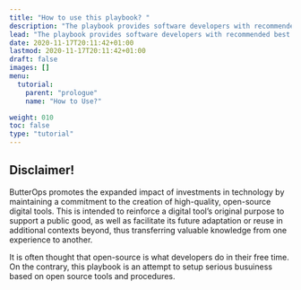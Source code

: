 ```yaml
---
title: "How to use this playbook? "
description: "The playbook provides software developers with recommended best practices with the objective of maximizing quality throughout the software development process."
lead: "The playbook provides software developers with recommended best practices with the objective of maximizing quality throughout the software development process."
date: 2020-11-17T20:11:42+01:00
lastmod: 2020-11-17T20:11:42+01:00
draft: false
images: []
menu:
  tutorial:
    parent: "prologue"
    name: "How to Use?"

weight: 010
toc: false
type: "tutorial"
---
```


## Disclaimer!

ButterOps promotes the expanded impact of investments in technology by maintaining a commitment to the creation of high-quality, open-source digital tools. This is intended to reinforce a digital tool’s original purpose to support a public good, as well as facilitate its future adaptation or reuse in additional contexts beyond, thus transferring valuable knowledge from one experience to another.

It is often thought that open-source is what developers do in their free time. On the contrary, this playbook is an attempt to setup serious busuiness based on open source tools and procedures.